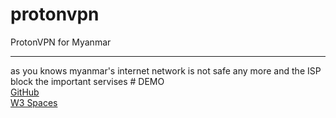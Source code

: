 # protonvpn
ProtonVPN for Myanmar
<hr>
as you knows myanmar's internet network is not safe any more and the ISP block the important servises
# DEMO
<br>
<a href="https://tester-9e.github.io/protonvpn">GitHub</a>
<br>
<a href="https://tester-9e.w3spaces.com/">W3 Spaces</a>
